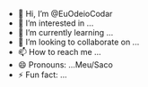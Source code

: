 - 👋 Hi, I’m @EuOdeioCodar
- 👀 I’m interested in ...
- 🌱 I’m currently learning ...
- 💞️ I’m looking to collaborate on ...
- 📫 How to reach me ...
- 😄 Pronouns: ...Meu/Saco
- ⚡ Fun fact: ...

<!---
EuOdeioCodar/EuOdeioCodar is a ✨ special ✨ repository because its `README.md` (this file) appears on your GitHub profile.
You can click the Preview link to take a look at your changes.
--->
